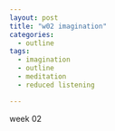 ```yaml
---
layout: post
title: "w02 imagination"
categories:
  - outline
tags:
  - imagination
  - outline
  - meditation
  - reduced listening

---
```


week 02

##
